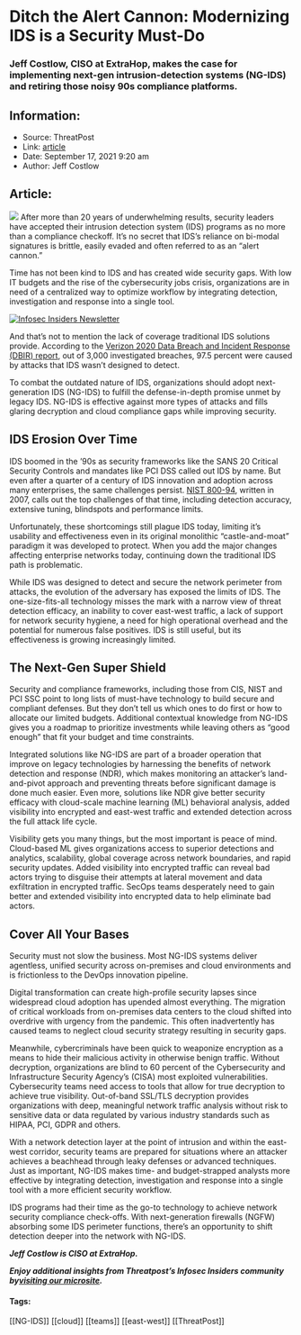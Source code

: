 # Ditch the Alert Cannon: Modernizing IDS is a Security Must-Do
### Jeff Costlow, CISO at ExtraHop, makes the case for implementing next-gen intrusion-detection systems (NG-IDS) and retiring those noisy 90s compliance platforms.

## Information:
+ Source: ThreatPost
+ Link: [article](https://kasperskycontenthub.com/threatpost-global/?p=174789)
+ Date: September 17, 2021  9:20 am
+ Author: Jeff Costlow


## Article:
![](https://media.threatpost.com/wp-content/uploads/sites/103/2021/09/17091747/cannon-scaled-e1631884691237.jpg)
After more than 20 years of underwhelming results, security leaders have accepted their intrusion detection system (IDS) programs as no more than a compliance checkoff. It’s no secret that IDS’s reliance on bi-modal signatures is brittle, easily evaded and often referred to as an “alert cannon.”


Time has not been kind to IDS and has created wide security gaps. With low IT budgets and the rise of the cybersecurity jobs crisis, organizations are in need of a centralized way to optimize workflow by integrating detection, investigation and response into a single tool.


[![Infosec Insiders Newsletter](https://media.threatpost.com/wp-content/uploads/sites/103/2021/07/10165815/infosec_insiders_in_article_promo.png)](https://threatpost.com/infosec-insider-subscription-page/?utm_source=ART&utm_medium=ART&utm_campaign=InfosecInsiders_Newsletter_Promo/)


And that’s not to mention the lack of coverage traditional IDS solutions provide. According to the [Verizon 2020 Data Breach and Incident Response (DBIR) report](https://www.verizon.com/business/en-sg/resources/reports/dbir/), out of 3,000 investigated breaches, 97.5 percent were caused by attacks that IDS wasn’t designed to detect.


To combat the outdated nature of IDS, organizations should adopt next-generation IDS (NG-IDS) to fulfill the defense-in-depth promise unmet by legacy IDS. NG-IDS is effective against more types of attacks and fills glaring decryption and cloud compliance gaps while improving security.


**IDS Erosion Over Time**
-------------------------


IDS boomed in the ’90s as security frameworks like the SANS 20 Critical Security Controls and mandates like PCI DSS called out IDS by name. But even after a quarter of a century of IDS innovation and adoption across many enterprises, the same challenges persist. [NIST 800-94](https://nvlpubs.nist.gov/nistpubs/Legacy/SP/nistspecialpublication800-94.pdf), written in 2007, calls out the top challenges of that time, including detection accuracy, extensive tuning, blindspots and performance limits.


Unfortunately, these shortcomings still plague IDS today, limiting it’s usability and effectiveness even in its original monolithic “castle-and-moat” paradigm it was developed to protect. When you add the major changes affecting enterprise networks today, continuing down the traditional IDS path is problematic.


While IDS was designed to detect and secure the network perimeter from attacks, the evolution of the adversary has exposed the limits of IDS. The one-size-fits-all technology misses the mark with a narrow view of threat detection efficacy, an inability to cover east-west traffic, a lack of support for network security hygiene, a need for high operational overhead and the potential for numerous false positives. IDS is still useful, but its effectiveness is growing increasingly limited.


**The Next-Gen Super Shield**
-----------------------------


Security and compliance frameworks, including those from CIS, NIST and PCI SSC point to long lists of must-have technology to build secure and compliant defenses. But they don’t tell us which ones to do first or how to allocate our limited budgets. Additional contextual knowledge from NG-IDS gives you a roadmap to prioritize investments while leaving others as “good enough” that fit your budget and time constraints.


Integrated solutions like NG-IDS are part of a broader operation that improve on legacy technologies by harnessing the benefits of network detection and response (NDR), which makes monitoring an attacker’s land-and-pivot approach and preventing threats before significant damage is done much easier. Even more, solutions like NDR give better security efficacy with cloud-scale machine learning (ML) behavioral analysis, added visibility into encrypted and east-west traffic and extended detection across the full attack life cycle.


Visibility gets you many things, but the most important is peace of mind. Cloud-based ML gives organizations access to superior detections and analytics, scalability, global coverage across network boundaries, and rapid security updates. Added visibility into encrypted traffic can reveal bad actors trying to disguise their attempts at lateral movement and data exfiltration in encrypted traffic. SecOps teams desperately need to gain better and extended visibility into encrypted data to help eliminate bad actors.


**Cover All Your Bases**
------------------------


Security must not slow the business. Most NG-IDS systems deliver agentless, unified security across on-premises and cloud environments and is frictionless to the DevOps innovation pipeline.


Digital transformation can create high-profile security lapses since widespread cloud adoption has upended almost everything. The migration of critical workloads from on-premises data centers to the cloud shifted into overdrive with urgency from the pandemic. This often inadvertently has caused teams to neglect cloud security strategy resulting in security gaps.


Meanwhile, cybercriminals have been quick to weaponize encryption as a means to hide their malicious activity in otherwise benign traffic. Without decryption, organizations are blind to 60 percent of the Cybersecurity and Infrastructure Security Agency’s (CISA) most exploited vulnerabilities. Cybersecurity teams need access to tools that allow for true decryption to achieve true visibility. Out-of-band SSL/TLS decryption provides organizations with deep, meaningful network traffic analysis without risk to sensitive data or data regulated by various industry standards such as HIPAA, PCI, GDPR and others.


With a network detection layer at the point of intrusion and within the east-west corridor, security teams are prepared for situations where an attacker achieves a beachhead through leaky defenses or advanced techniques. Just as important, NG-IDS makes time- and budget-strapped analysts more effective by integrating detection, investigation and response into a single tool with a more efficient security workflow.


IDS programs had their time as the go-to technology to achieve network security compliance check-offs. With next-generation firewalls (NGFW) absorbing some IDS perimeter functions, there’s an opportunity to shift detection deeper into the network with NG-IDS.


***Jeff Costlow is CISO at ExtraHop.***


***Enjoy additional insights from Threatpost’s Infosec Insiders community by***[***visiting our microsite***](https://threatpost.com/microsite/infosec-insiders-community/)***.***




#### Tags:
[[NG-IDS]] [[cloud]] [[teams]] [[east-west]] [[ThreatPost]]
